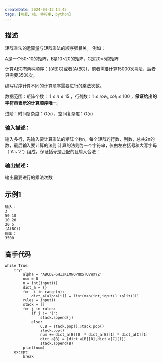 ```yaml
---
createDate: 2024-04-12 14:45
tags: [刷题, 栈, 字符串, python]
---
```

## 描述

矩阵乘法的运算量与矩阵乘法的顺序强相关。
例如：

A是一个50×10的矩阵，B是10×20的矩阵，C是20×5的矩阵

计算A*B*C有两种顺序：((AB)C)或者(A(BC))，前者需要计算15000次乘法，后者只需要3500次。

编写程序计算不同的计算顺序需要进行的乘法次数。

数据范围：矩阵个数： $1≤n≤15$ ，行列数：$1≤row_i​,col_i​≤100$ ，**保证给出的字符串表示的计算顺序唯一**。

进阶：时间复杂度：$O(n)$ ，空间复杂度：$O(n)$ 

### 输入描述：

输入多行，先输入要计算乘法的矩阵个数n，每个矩阵的行数，列数，总共2n的数，最后输入要计算的法则
计算的法则为一个字符串，仅由左右括号和大写字母（'A'~'Z'）组成，保证括号是匹配的且输入合法！

### 输出描述：

输出需要进行的乘法次数

## 示例1
```0
输入：
3
50 10
10 20
20 5
(A(BC))
输出：
3500
```

## 高手代码
```
while True:
    try:
        alpha = 'ABCDEFGHIJKLMNOPQRSTUVWXYZ'
        num = 0
        n = int(input())
        dict_a = {}
        for  i in range(n):
            dict_a[alpha[i]] = list(map(int,input().split()))
        rules = input()
        stack = []
        for j in rules:
            if j != ')':
                stack.append(j)
            else:
                C,B = stack.pop(),stack.pop()
                stack.pop()
                num += dict_a[B][0] * dict_a[B][1] * dict_a[C][1]
                dict_a[B] = [dict_a[B][0],dict_a[C][1]]
                stack.append(B)
        print(num)
    except:
        break
```